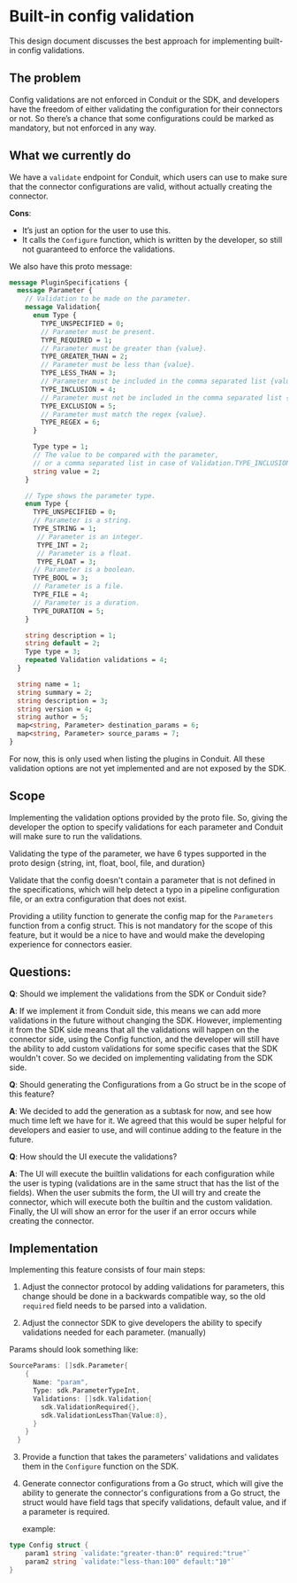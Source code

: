 # Built-in config validation

This design document discusses the best approach for implementing built-in config validations.

## The problem

Config validations are not enforced in Conduit or the SDK, and developers have the freedom of either validating the
configuration for their connectors or not. So there’s a chance that some configurations could be marked as mandatory,
but not enforced in any way.

## What we currently do

We have a `validate` endpoint for Conduit, which users can use to make sure that the connector configurations are valid,
without actually creating the connector.

**Cons**:

- It’s just an option for the user to use this.
- It calls the `Configure` function, which is written by the developer, so still not guaranteed to enforce the validations.

We also have this proto message:

```protobuf
message PluginSpecifications {
  message Parameter {
    // Validation to be made on the parameter.
    message Validation{
      enum Type {
        TYPE_UNSPECIFIED = 0;
        // Parameter must be present.
        TYPE_REQUIRED = 1;
        // Parameter must be greater than {value}.
        TYPE_GREATER_THAN = 2;
        // Parameter must be less than {value}.
        TYPE_LESS_THAN = 3;
        // Parameter must be included in the comma separated list {value}.
        TYPE_INCLUSION = 4;
        // Parameter must not be included in the comma separated list {value}.
        TYPE_EXCLUSION = 5;
        // Parameter must match the regex {value}.
        TYPE_REGEX = 6;
      }

      Type type = 1;
      // The value to be compared with the parameter,
      // or a comma separated list in case of Validation.TYPE_INCLUSION or Validation.TYPE_EXCLUSION.
      string value = 2;
    }

    // Type shows the parameter type.
    enum Type {
      TYPE_UNSPECIFIED = 0;
      // Parameter is a string.
      TYPE_STRING = 1;
       // Parameter is an integer.
       TYPE_INT = 2;
       // Parameter is a float.
       TYPE_FLOAT = 3;
      // Parameter is a boolean.
      TYPE_BOOL = 3;
      // Parameter is a file.
      TYPE_FILE = 4;
      // Parameter is a duration.
      TYPE_DURATION = 5;
    }

    string description = 1;
    string default = 2;
    Type type = 3;
    repeated Validation validations = 4;
  }

  string name = 1;
  string summary = 2;
  string description = 3;
  string version = 4;
  string author = 5;
  map<string, Parameter> destination_params = 6;
  map<string, Parameter> source_params = 7;
}
```

For now, this is only used when listing the plugins in Conduit. All these validation options are not yet implemented and
are not exposed by the SDK.

## Scope

Implementing the validation options provided by the proto file. So, giving the developer the option to specify
validations for each parameter and Conduit will make sure to run the validations.

Validating the type of the parameter, we have 6 types supported in the proto design {string, int, float, bool, file, and duration}

Validate that the config doesn't contain a parameter that is not defined in the specifications, which will help detect 
a typo in a pipeline configuration file, or an extra configuration that does not exist.

Providing a utility function to generate the config map for the `Parameters` function from a config struct. This is not 
mandatory for the scope of this feature, but it would be a nice to have and would make the developing experience for connectors easier.

## Questions:

**Q**: Should we implement the validations from the SDK or Conduit side?

**A**: If we implement it from Conduit side, this means we can add more validations in the future without changing the SDK.
However, implementing it from the SDK side means that all the validations will happen on the connector side, using the 
Config function, and the developer will still have the ability to add custom validations for some specific cases that 
the SDK wouldn't cover. So we decided on implementing validating from the SDK side.

**Q**: Should generating the Configurations from a Go struct be in the scope of this feature?

**A**: We decided to add the generation as a subtask for now, and see how much time left we have for it. We agreed that this
would be super helpful for developers and easier to use, and will continue adding to the feature in the future.

**Q**: How should the UI execute the validations?

**A**: The UI will execute the builtlin validations for each configuration while the user is typing (validations 
are in the same struct that has the list of the fields). When the user submits the form, the UI will try and
create the connector, which will execute both the builtin and the custom validation. Finally, the UI will show an
error for the user if an error occurs while creating the connector.

## Implementation

Implementing this feature consists of four main steps:
1. Adjust the connector protocol by adding validations for parameters, this change should be done in a backwards 
   compatible way, so the old `required` field needs to be parsed into a validation.
 
2. Adjust the connector SDK to give developers the ability to specify validations needed for each parameter. (manually)
   
Params should look something like:

```go
SourceParams: []sdk.Parameter{
    {
      Name: "param",
      Type: sdk.ParameterTypeInt,
      Validations: []sdk.Validation{
        sdk.ValidationRequired{},
        sdk.ValidationLessThan{Value:8},
      }
    }
  }
```

3. Provide a function that takes the parameters' validations and validates them in the `Configure` function on the SDK.
4. Generate connector configurations from a Go struct, which will give the ability to generate the connector's 
   configurations from a Go struct, the struct would have field tags that specify validations, default value, and if 
   a parameter is required.

   example:
```go
type Config struct {
	param1 string `validate:"greater-than:0" required:"true"`
	param2 string `validate:"less-than:100" default:"10"`
}
```